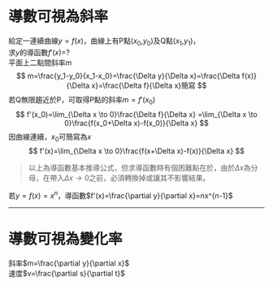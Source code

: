 # 導數可視為斜率
給定一連續曲線$y = f(x)$，曲線上有P點($x_0$,$y_0$)及Q點($x_1$,$y_1$)，<br/>求$y$的導函數$f'(x)$=?<br/>
平面上二點間斜率$m$<br/>
$$
m=\frac{y_1-y_0}{x_1-x_0}=\frac{\Delta y}{\Delta x}=\frac{\Delta f(x)}{\Delta x}=\frac{\Delta f}{\Delta x}簡寫
$$
若Q無限趨近於P，可取得P點的斜率$m=f'(x_0)$
$$
f'(x_0)=\lim_{\Delta x \to 0}\frac{\Delta f}{\Delta x}
=\lim_{\Delta x \to 0}\frac{f(x_0+\Delta x)-f(x_0)}{\Delta x}
$$
因曲線連續，$x_0$可簡寫為$x$<br/>
$$
f'(x)=\lim_{\Delta x \to 0}\frac{f(x+\Delta x)-f(x)}{\Delta x}
$$
>以上為導函數基本推導公式，但求導函數時有個困難點在於，由於$\Delta x$為分母，在帶入$\Delta x \to 0$之前，必須轉換掉或讓其不影響結果。<br/>

若$y=f(x)=x^n$，導函數$f'(x)=\frac{\partial y}{\partial x}=nx^{n-1}$<br/>

---
# 導數可視為變化率
斜率$m=\frac{\partial y}{\partial x}$<br/>
速度$v=\frac{\partial s}{\partial t}$<br/>
